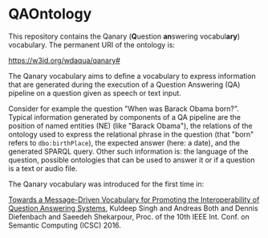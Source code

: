 # QAOntology

This repository contains the Qanary (**Q**uestion **an**swering vocabul**ary**) vocabulary. The permanent URI of the ontology is:

<https://w3id.org/wdaqua/qanary#>

The Qanary vocabulary aims to define a vocabulary to express information that are generated during the execution of a Question Answering (QA) pipeline on a question given as speech or text input.

Consider for example the question "When was Barack Obama born?". Typical information generated by components of a QA pipeline are the position of named entities (NE) (like "Barack Obama"), the relations of the ontology used to express the relational phrase in the question (that "born" refers to `dbo:birthPlace`), the expected answer (here: a date), and the generated SPARQL query. Other such information is: the language of the question, possible ontologies that can be used to answer it or if a question is a text or audio file.

The Qanary vocabulary was introduced for the first time in:

[Towards a Message-Driven Vocabulary for Promoting the Interoperability of Question Answering Systems](http://eis.iai.uni-bonn.de/upload/paper/2015___Towards_a_Message_Driven_Vocabulary_for_Promoting_the_Interoperability_of_Question_Answering_Systems.pdf), Kuldeep Singh and Andreas Both and Dennis Diefenbach and Saeedeh Shekarpour, Proc. of the 10th IEEE Int. Conf. on Semantic Computing (ICSC) 2016.
